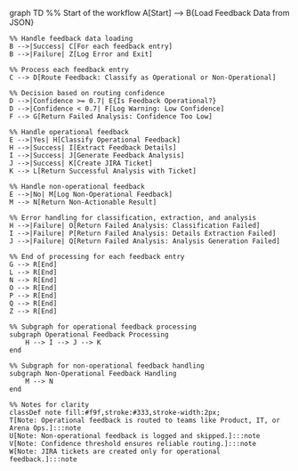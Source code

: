 graph TD
    %% Start of the workflow
    A[Start] --> B{Load Feedback Data from JSON}

    %% Handle feedback data loading
    B -->|Success| C[For each feedback entry]
    B -->|Failure| Z[Log Error and Exit]

    %% Process each feedback entry
    C --> D[Route Feedback: Classify as Operational or Non-Operational]

    %% Decision based on routing confidence
    D -->|Confidence >= 0.7| E{Is Feedback Operational?}
    D -->|Confidence < 0.7| F[Log Warning: Low Confidence]
    F --> G[Return Failed Analysis: Confidence Too Low]

    %% Handle operational feedback
    E -->|Yes| H[Classify Operational Feedback]
    H -->|Success| I[Extract Feedback Details]
    I -->|Success| J[Generate Feedback Analysis]
    J -->|Success| K[Create JIRA Ticket]
    K --> L[Return Successful Analysis with Ticket]

    %% Handle non-operational feedback
    E -->|No| M[Log Non-Operational Feedback]
    M --> N[Return Non-Actionable Result]

    %% Error handling for classification, extraction, and analysis
    H -->|Failure| O[Return Failed Analysis: Classification Failed]
    I -->|Failure| P[Return Failed Analysis: Details Extraction Failed]
    J -->|Failure| Q[Return Failed Analysis: Analysis Generation Failed]

    %% End of processing for each feedback entry
    G --> R[End]
    L --> R[End]
    N --> R[End]
    O --> R[End]
    P --> R[End]
    Q --> R[End]
    Z --> R[End]

    %% Subgraph for operational feedback processing
    subgraph Operational Feedback Processing
        H --> I --> J --> K
    end

    %% Subgraph for non-operational feedback handling
    subgraph Non-Operational Feedback Handling
        M --> N
    end

    %% Notes for clarity
    classDef note fill:#f9f,stroke:#333,stroke-width:2px;
    T[Note: Operational feedback is routed to teams like Product, IT, or Arena Ops.]:::note
    U[Note: Non-operational feedback is logged and skipped.]:::note
    V[Note: Confidence threshold ensures reliable routing.]:::note
    W[Note: JIRA tickets are created only for operational feedback.]:::note